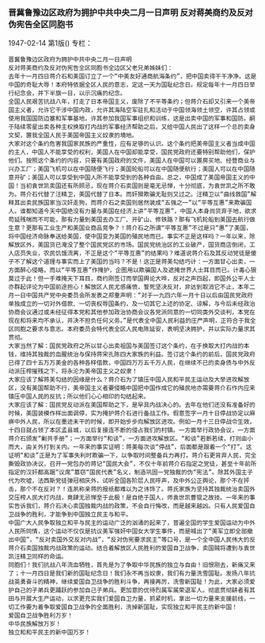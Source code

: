 ### 晋冀鲁豫边区政府为拥护中共中央二月一日声明  反对蒋美商约及反对伪宪告全区同胞书

1947-02-14
第1版()
专栏：

    晋冀鲁豫边区政府为拥护中共中央二月一日声明
    反对蒋美商约及反对伪宪告全区同胞书全边区父老兄弟姊妹们：
    去年十一月四日蒋介石和美国订立了一个“中美友好通商航海条约”，把中国卖得干干净净。这是中国的奇耻大辱！本府特依据全区人民的意志，定这一天为国耻纪念日。规定每年十一月四日举行纪念会，并下半旗一日，以示沉痛的纪念。
    全国人民艰苦抗战八年，打走了日本帝国主义，废除了不平等条约；但蒋介石却又引来一个美帝国主义者，允许它干涉中国内政，允许其海陆空军驻扎和活动于中国领海领土领空，许其占领或使用我国国防边塞和军事基地，许其参加我国军事组织和训练，这是出卖中国的军事和国防。嗣于陆续零星出卖各种主权换取打内战的军事经济帮助之后，又给中国人民出了这样一个总的卖身文契，置我全国人民于美国帝国主义奴隶的境地。
    大家对这个条约危害我国家民族的严重性，应有足够的认识。这个条约把美帝国主义者当成中国的主人，中国人不能享受的权利，美国人在中国却能享受，国民党政府还要特别帮助他们，保护他们。按照这个条约的内容，只要有美国政府的文件，美国人在中国可以置房买地、经营商业与兴办工厂；美国飞机可以在中国随便飞行；美国轮船可以在中国随便航行；美国人可以在中国随意开矿；美国人可以享受到中国人所不能享受到的各种自由。总之，中国成了美国帝国主义的中国！当初袁世凯卖国还有所顾忌，现在蒋介石卖国则是毫无忌惮，十分彻底，为袁世凯之所不敢为。蒋介石代替了汪精卫，美国代替了日本。而奸猾欺骗无耻则又过之。汪精卫以“曲线救国”解释其出卖民族国家当汉奸走狗，而蒋介石之卖国则居然装成“五强之一”以“平等互惠”来欺骗国人。谁都知道今天中国绝没有力量与美国在经济上讲“平等互惠”，中国人本身尚货弃于地，欲求苟延残喘而不可能，那有力量到美国去办工厂、开矿山、修铁路？那有飞机轮船到美国去航行做生意？更那有工业生产和美国业商品竞争？！蒋介石之所谓“平等互惠”不过是只“惠”了美国，将中国经济命脉奉送给美国，使中国变为美国的殖民地而已。事实不正是这样吗？一年以来，除解放区外，美国货已淹没了整个国民党区的市场。国民党统治区的工业破产，国货商店倒闭，工人店员失业，农民饥饿流离，不正是这个“平等互惠”的结果吗？难道说蒋介石及其反动党徒是傻子不了解这个道理与事实而上了美国的当吗？不是！这正是蒋美勾结巧计：一方面甘心出卖，一方面醉心侵略，而以“平等互惠”作掩护，企图用以欺骗国人及遮掩世界人士耳目而已。计毒心狠莫过于此！但一手难掩天下耳目，商约刚签订而举国舆论大哗，反对之声四起，即国外公平人士亦群起评论为中国前途担心！解放区人民尤感痛愤，誓死坚决反对，非达到取消它不止，本年二月一日中国共产党中央委员会所发表之郑重声明：“对于一九四六年一月十日以后由国民党政府单独成立的一切对外借款、一切丧权辱国条约，及一切其它上述的协定、谅解，与今后未经政治协商会议通过或未经征得本党和其他参加政治协商会议各党派同意的一切同类外交谈判，本党在现在和将来均不承认，并决不担负任何义务。”是代表全中国人民利益的庄严声明，正符合于我全区同胞之要求与意志。本府委员会特代表全区人民电陈延安，表明坚决拥护，并以实际力量求其贯彻。
    大家当然了解：国民党政府之所以甘心出卖祖国与美国签订这个条约，在于换取大打内战的本钱，维持其独裁的血腥统治与保持蒋宋孔陈四大家族的利益。签订这个条约的前后，国民党政府已得了四十五万万美金的各种各样借款，中国四万万五千万人民，在继续不已的卖身债与中外反动派压榨摧残之下，将永沦为美帝国主义之奴隶！
    大家应该了解蒋美勾结的因缘是什么？蒋介石为了镇压中国人民和平民主运动及大举进攻解放区，没有美国帮助不行，美帝国主义者要侵略中国把中国作成它的殖民地亦需要蒋介石作内应来镇压中国人民的反抗；所以他们心心相印的勾结起来。
    大家应该了解：国民党反动派在美国帮助之下，是早具内战决心的。去年在他们还没有准备好的时候，美国装模作样出面调停，实为掩护蒋介石进行备战工作。假意签字一月十日停战协定以麻痹中外人民，所以在墨迹未干的时候，即开始步步向解放区进攻。例如一月十三日停战令生效，十四日就占领了本区孟县城，以后复接连不断的侵占我们的村镇。一方面举行政协会议，一方面蒋介石颁发“剿共手册”；一方面举行“和谈”，一方面进攻解放区。“和谈”若断若续，打则由小而大，由关外打到关内。一年来的事实证明：蒋美每次谈“停战”，后面都是跟着一个“打”。这证明“和谈”正是为了军事失利时欺骗一下，以争取时间整备兵力再打。蒋介石更背弃人民，完全撕毁政协决议，召开一党包办的蒋记“国民大会”，不仅十年前蒋介石指定之党徒，甚至十年前所指定的汉奸都高踞“议席”篡窃“国民代表”名义，制造巩固一党独裁的伪“宪法”。除其外国主子代为吹嘘，法西斯党徒弹冠相庆外，试听全国各阶层人民呼声，及中外公正舆论，那个不在抨击，那个不在反对？！连夙称亲蒋的报纸都难以为之讳饰了。蒋氏家族为坚持其独裁统治卖国外交压榨人民大打内战，竟肆无忌惮至于此极！是自绝于国人，师袁世凯曹锟之故技。一年来的事实告诉我们，蒋介石决心卖国独裁内战的政策，不会自行悔改，而是越来越凶。只有人民爱国自卫战争的胜利，才能争到中国独立民主与和平。
    中国广大人民争取独立和平与民主的运动广泛的汹涌的起来了，普遍全国的学生爱国运动为中外人民所同情，这个运动不仅仅是抗议美军强奸中国女大学生事件，而是喊出了“美军立即全部撤出中国”，“反对卖国外交反对内战”，“反对伪宪要求民主”等口号，是一个全中国人民伟大的反蒋介石卖国独裁内战政策的运动。结合着解放区人民胜利的爱国自卫战争，卖国贼将遭到与袁世凯汪精卫同样的命运。
    同胞们！我们抗战八年流血牺牲，首先是为了争取中华民族的独立与自由！旧恨刚去，新痛又来了；十一月四日是我们新的国耻纪念日！我们永不再当奴隶，我们有力量洗雪国耻。发扬八年抗战英勇奋斗的精神，继续爱国自卫战争的胜利斗争，再接再厉，洗雪新国耻！为此，大家必须爱护自己的子弟兵更踊跃的参加自己子弟兵。更加意的优待烈属军属荣退军人。彻底贯彻耕者有其田与开展大生产运动，以求更充实我们爱国自卫力量，抓紧时机，拿出一切力量来支援前线，一切工作要为着争取爱国自卫战争的全面胜利，洗掉新国耻，实现独立和平民主的新中国！
    爱国自卫战争胜利万岁！
    中华民族解放万岁！
    独立和和平民主的新中国万岁！
